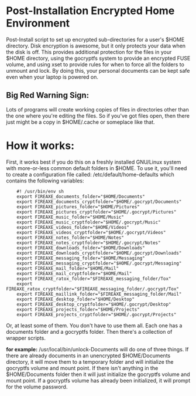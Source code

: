 Post-Installation Encrypted Home Environment
============================================

Post-Install script to set up encrypted sub-directories for a user's $HOME
directory. Disk encryption is awesome, but it only protects your data when the
disk is off. This provides additional protection for the files in your $HOME
directory, using the gocryptfs system to provide an encrypted FUSE volume, and
using xset to provide rules for when to force all the folders to unmount and
lock. By doing this, your personal documents can be kept safe even when your
laptop is powered on.

Big Red Warning Sign:
---------------------

Lots of programs will create working copies of files in directories other than
the one where you're editing the files. So if you've got files open, then there
just might be a copy in $HOME/.cache or someplace like that.

How it works:
=============

First, it works best if you do this on a freshly installed GNU/Linux system with
more-or-less common default folders in $HOME. To use it, you'll need to create
a configuration file called: /etc/default/home-defaults which contains the
following variables:

        #! /usr/bin/env sh
        export FIREAXE_documents_folder="$HOME/Documents"
        export FIREAXE_documents_cryptfolder="$HOME/.gocrypt/Documents"
        export FIREAXE_pictures_folder="$HOME/Pictures"
        export FIREAXE_pictures_cryptfolder="$HOME/.gocrypt/Pictures"
        export FIREAXE_music_folder="$HOME/Music"
        export FIREAXE_music_cryptfolder="$HOME/.gocrypt/Music"
        export FIREAXE_videos_folder="$HOME/Videos"
        export FIREAXE_videos_cryptfolder="$HOME/.gocrypt/Videos"
        export FIREAXE_notes_folder="$HOME/Notes"
        export FIREAXE_notes_cryptfolder="$HOME/.gocrypt/Notes"
        export FIREAXE_downloads_folder="$HOME/Downloads"
        export FIREAXE_downloads_cryptfolder="$HOME/.gocrypt/Downloads"
        export FIREAXE_messaging_folder="$HOME/Messaging"
        export FIREAXE_messaging_cryptfolder="$HOME/.gocrypt/Messaging"
        export FIREAXE_mail_folder="$HOME/Mail"
        export FIREAXE_mail_cryptfolder="$HOME/Mail"
        export FIREAXE_ratox_folder="$FIREAXE_messaging_folder/Tox"
        export FIREAXE_ratox_cryptfolder="$FIREAXE_messaging_folder/.gocrypt/Tox"
        export FIREAXE_maillink_folder="$FIREAXE_messaging_folder/Mail"
        export FIREAXE_desktop_folder="$HOME/Desktop"
        export FIREAXE_desktop_cryptfolder="$HOME/.gocrypt/Desktop"
        export FIREAXE_projects_folder="$HOME/Projects"
        export FIREAXE_projects_cryptfolder="$HOME/.gocrypt/Projects"

Or, at least some of them. You don't have to use them all. Each one has a
documents folder and a gocryptfs folder. Then there's a collection of wrapper
scripts.

**for example:** /usr/local/bin/unlock-Documents will do one of three things. If
there are already documents in an unencrypted $HOME/Documents directory, it will
move them to a temporary folder and will initialize the gocryptfs volume and
mount point. If there isn't anything in the $HOME/Documents folder then it will
just initialize the gocryptfs volume and mount point. If a gocryptfs volume has
already been initialized, it will prompt for the volume password.

